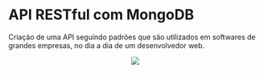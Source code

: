 # API RESTful com MongoDB

Criação de uma API seguindo padrões que são utilizados em softwares de grandes empresas, no dia a dia de um desenvolvedor web.

<p align="center">
<img src="http://img.shields.io/static/v1?label=STATUS&message=EM%20DESENVOLVIMENTO&color=GREEN&style=for-the-badge"/>
</p>

